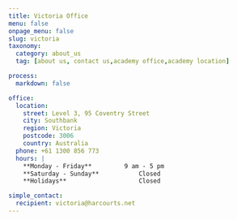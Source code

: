 ```yaml
---
title: Victoria Office
menu: false
onpage_menu: false
slug: victoria
taxonomy:
  category: about_us
  tag: [about us, contact us,academy office,academy location]

process:
  markdown: false

office:
  location:
    street: Level 3, 95 Coventry Street
    city: Southbank
    region: Victoria
    postcode: 3006
    country: Australia
  phone: +61 1300 856 773
  hours: |
    **Monday - Friday**			9 am - 5 pm  
    **Saturday - Sunday**			Closed  
    **Holidays**					Closed

simple_contact:
  recipient: victoria@harcourts.net
---
```


